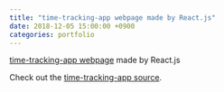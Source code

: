 ```yaml
---
title: "time-tracking-app webpage made by React.js"
date: 2018-12-05 15:00:00 +0900
categories: portfolio
---
```

[time-tracking-app webpage] made by React.js

Check out the [time-tracking-app source].


[time-tracking-app webpage]: https://dongsubak.github.io/time-tracking-app/public/
[time-tracking-app source]: https://github.com/dongsubak/time-tracking-app
